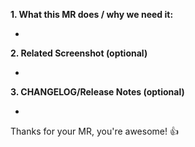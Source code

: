 **1. What this MR does / why we need it:**

- 

**2. Related Screenshot (optional)**

-
 
**3. CHANGELOG/Release Notes (optional)**

-
 
Thanks for your MR, you're awesome! :+1:
